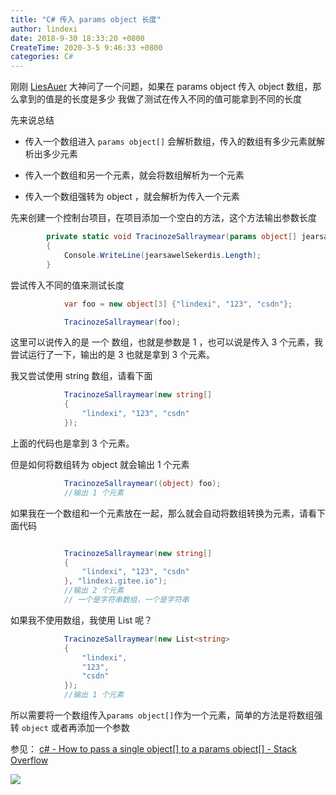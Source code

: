 ```yaml
---
title: "C# 传入 params object 长度"
author: lindexi
date: 2018-9-30 18:33:20 +0800
CreateTime: 2020-3-5 9:46:33 +0800
categories: C#
---
```


刚刚 [LiesAuer](www.liesauer.net) 大神问了一个问题，如果在 params object 传入 object 数组，那么拿到的值是的长度是多少
我做了测试在传入不同的值可能拿到不同的长度

<!--more-->



先来说总结

 - 传入一个数组进入 `params object[]` 会解析数组，传入的数组有多少元素就解析出多少元素

 - 传入一个数组和另一个元素，就会将数组解析为一个元素

 - 传入一个数组强转为 object ，就会解析为传入一个元素

先来创建一个控制台项目，在项目添加一个空白的方法，这个方法输出参数长度

```csharp
        private static void TracinozeSallraymear(params object[] jearsawelSekerdis)
        {
            Console.WriteLine(jearsawelSekerdis.Length);
        }
```

尝试传入不同的值来测试长度

```csharp
            var foo = new object[3] {"lindexi", "123", "csdn"};

            TracinozeSallraymear(foo); 
```

这里可以说传入的是 一个 数组，也就是参数是 1 ，也可以说是传入 3 个元素，我尝试运行了一下，输出的是 3 也就是拿到 3 个元素。

我又尝试使用 string 数组，请看下面

```csharp
            TracinozeSallraymear(new string[]
            {
                "lindexi", "123", "csdn"
            }); 
```

上面的代码也是拿到 3 个元素。

但是如何将数组转为 object 就会输出 1 个元素

```csharp
            TracinozeSallraymear((object) foo); 
            //输出 1 个元素
```	

如果我在一个数组和一个元素放在一起，那么就会自动将数组转换为元素，请看下面代码

```csharp

            TracinozeSallraymear(new string[]
            {
                "lindexi", "123", "csdn"
            }, "lindexi.gitee.io"); 
            //输出 2 个元素
            // 一个是字符串数组，一个是字符串
```

如果我不使用数组，我使用 List 呢？

```csharp
            TracinozeSallraymear(new List<string>
            {
                "lindexi",
                "123",
                "csdn"
            }); 
            //输出 1 个元素
```

所以需要将一个数组传入`params object[]`作为一个元素，简单的方法是将数组强转 `object` 或者再添加一个参数

参见：
[c# - How to pass a single object[] to a params object[] - Stack Overflow](https://stackoverflow.com/questions/36350/how-to-pass-a-single-object-to-a-params-object )

![](https://i.loli.net/2018/08/20/5b7aa70fd1f1a.jpg)


